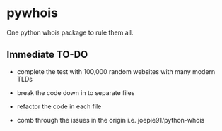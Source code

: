 # pywhois

One python whois package to rule them all.

## Immediate TO-DO

- complete the test with 100,000 random websites with many modern TLDs 

- break the code down in to separate files 

- refactor the code in each file

- comb through the issues in the origin i.e. joepie91/python-whois 
